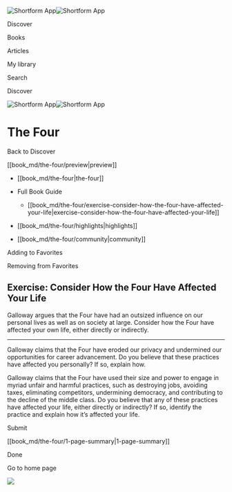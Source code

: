 ![Shortform App](/img/logo.36a2399e.svg)![Shortform App](/img/logo-dark.70c1b072.svg)

Discover

Books

Articles

My library

Search

Discover

![Shortform App](/img/logo.36a2399e.svg)![Shortform App](/img/logo-dark.70c1b072.svg)

# The Four

Back to Discover

[[book_md/the-four/preview|preview]]

  * [[book_md/the-four|the-four]]
  * Full Book Guide

    * [[book_md/the-four/exercise-consider-how-the-four-have-affected-your-life|exercise-consider-how-the-four-have-affected-your-life]]
  * [[book_md/the-four/highlights|highlights]]
  * [[book_md/the-four/community|community]]



Adding to Favorites 

Removing from Favorites 

## Exercise: Consider How the Four Have Affected Your Life

Galloway argues that the Four have had an outsized influence on our personal lives as well as on society at large. Consider how the Four have affected your own life, either directly or indirectly.

* * *

Galloway claims that the Four have eroded our privacy and undermined our opportunities for career advancement. Do you believe that these practices have affected you personally? If so, explain how.

Galloway claims that the Four have used their size and power to engage in myriad unfair and harmful practices, such as destroying jobs, avoiding taxes, eliminating competitors, undermining democracy, and contributing to the decline of the middle class. Do you believe that any of these practices have affected your life, either directly or indirectly? If so, identify the practice and explain how it’s affected your life.

Submit 

[[book_md/the-four/1-page-summary|1-page-summary]]

Done

Go to home page 

![](https://bat.bing.com/action/0?ti=56018282&Ver=2&mid=a60e4c1e-3528-48c2-9d03-6a3ec1e6710d&sid=1711133063fa11eebdec89a8b8ae3bbc&vid=171147a063fa11eea7440fcfeb230d96&vids=0&msclkid=N&pi=0&lg=en-US&sw=800&sh=600&sc=24&nwd=1&tl=Shortform%20%7C%20Book&p=https%3A%2F%2Fwww.shortform.com%2Fapp%2Fbook%2Fthe-four%2Fexercise-consider-how-the-four-have-affected-your-life&r=&lt=380&evt=pageLoad&sv=1&rn=292159)
